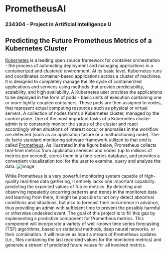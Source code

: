 # PrometheusAI
### 234304 - Project in Artificial Intelligence U

## Predicting the Future Prometheus Metrics of a Kubernetes Cluster
[Kubernetes](https://kubernetes.io/) is a leading open source framework for container orchestration - the process of automating deployment and managing applications in a containerized and clustered environment. At its basic level, Kubernetes runs and coordinates container-based applications across a cluster of machines. It is designed to completely manage the life cycle of containerized applications and services using methods that provide predictability, scalability, and high availability.
A Kubernetes user provides the applications to be deployed in the form of pods - basic units of execution containing one or more tightly-coupled containers. These pods are then assigned to nodes, that represent actual computing resources such as physical or virtual servers. A collection of nodes forms a Kubernetes cluster, managed by the control plane.
One of the most important tasks of a Kubernetes cluster admin is to constantly monitor the status of the cluster and react accordingly when situations of interest occur or anomalies in the workflow are detected (such as an application failure or a malfunctioning node). The de facto standard monitoring software framework utilized to that end is called [Prometheus](https://prometheus.io/). As illustrated in the figure below, Prometheus collects real-time metrics from application services and nodes (up to millions of metrics per second), stores them in a time-series database, and provides a convenient visualization tool for the user to examine, query and analyze the data.
![image](https://user-images.githubusercontent.com/20024246/143770523-331d0298-e1f1-40ea-a1ed-e346d2e02eba.png)

 
While Prometheus is a very powerful monitoring system capable of high-quality real-time data gathering, it entirely lacks one important capability: predicting the expected values of future metrics. By detecting and observing repeatedly occurring patterns and trends in the monitored data and learning from them, it might be possible to not only detect abnormal conditions and situations, but also to forecast their occurrence in advance, thus providing an admin with sufficient time to prevent the possibly harmful or otherwise undesired event.
The goal of this project is to fill this gap by implementing a predictive component for Prometheus metrics. This component will incorporate a variety of well-known time series forecasting (TSF) algorithms, based on statistical methods, deep neural networks, or their combination. It will receive as input a stream of Prometheus updates (i.e., files containing the last recorded values for the monitored metrics) and generate a stream of predicted future values for all involved metrics.
